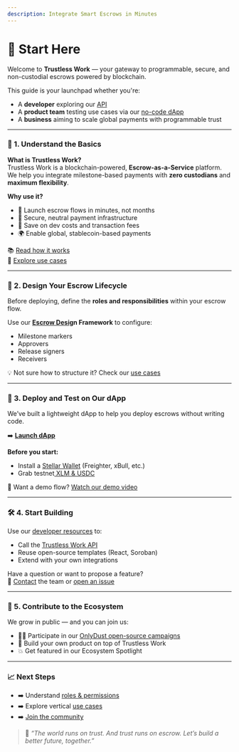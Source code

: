 ```yaml
---
description: Integrate Smart Escrows in Minutes
---
```


# 📌 Start Here

Welcome to **Trustless Work** — your gateway to programmable, secure, and non-custodial escrows powered by blockchain.

This guide is your launchpad whether you're:

* A **developer** exploring our [API](../developer-resources/quickstart/api-fundamental-code.md)
* A **product team** testing use cases via our [no-code dApp](http://dapp.trustlesswork.com/)
* A **business** aiming to scale global payments with programmable trust

***

### 🧠 1. Understand the Basics

**What is Trustless Work?**\
Trustless Work is a blockchain-powered, **Escrow-as-a-Service** platform. We help you integrate milestone-based payments with **zero custodians** and **maximum flexibility**.

**Why use it?**

* 🚀 Launch escrow flows in minutes, not months
* 🔐 Secure, neutral payment infrastructure
* 💸 Save on dev costs and transaction fees
* 🌍 Enable global, stablecoin-based payments

📚 [Read how it works](../technology-overview/)\
📖 [Explore use cases](../use-cases-unlocking-the-potential-of-smart-escrows/)

***

### 🧪 2. Design Your Escrow Lifecycle

Before deploying, define the **roles and responsibilities** within your escrow flow.

Use our [**Escrow Desig**](../technology-overview/smart-escrow-design/)**n Framework** to configure:

* Milestone markers
* Approvers
* Release signers
* Receivers

💡 Not sure how to structure it? Check our [use cases](../use-cases-unlocking-the-potential-of-smart-escrows/)

***

### 🧰 3. Deploy and Test on Our dApp

We’ve built a lightweight dApp to help you deploy escrows without writing code.

➡️ [**Launch dApp**](http://dapp.trustlesswork.com/)

**Before you start:**

* Install a [Stellar Wallet](../developer-resources/essential-tools-for-developers/stellar-wallets/) (Freighter, xBull, etc.)
* Grab testnet[ XLM & USDC](../developer-resources/essential-tools-for-developers/testnet-tokens.md)

📵 Want a demo flow? [Watch our demo video](https://www.youtube.com/watch?v=wps4iH_qtrA\&list=PLF7UKEodb6OCkEmf__B5zJPiG-ZXs3vNv)

***

### 🛠️ 4. Start Building

Use our [developer resources](../developer-resources/) to:

* Call the [Trustless Work API](../developer-resources/quickstart/api-fundamental-code.md)
* Reuse open-source templates (React, Soroban)
* Extend with your own integrations

Have a question or want to propose a feature?\
📩 [Contact](../appendices/contact-and-support.md) the team or [open an issue](https://github.com/Trustless-Work)

***

### 🤝 5. Contribute to the Ecosystem

We grow in public — and you can join us:

* 🧑‍💻 Participate in our [OnlyDust open-source campaigns](https://app.onlydust.com/projects/trustless-work-)
* 🧱 Build your own product on top of Trustless Work
* 💥 Get featured in our Ecosystem Spotlight

***

### 📈 Next Steps

* ➡️ Understand [roles & permissions](../technology-overview/smart-escrow-design/roles-in-trustless-work.md)
* ➡️ Explore vertical [use cases](../use-cases-unlocking-the-potential-of-smart-escrows/)
* ➡️ [Join the community](../community-and-roadmap/community.md)

> 💬 _“The world runs on trust. And trust runs on escrow. Let’s build a better future, together.”_
